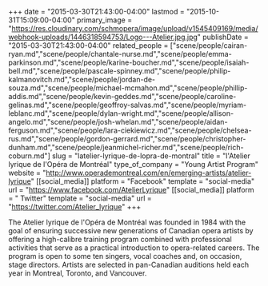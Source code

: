 +++
date = "2015-03-30T21:43:00-04:00"
lastmod = "2015-10-31T15:09:00-04:00"
primary_image = "https://res.cloudinary.com/schmopera/image/upload/v1545409169/media/webhook-uploads/1446318594753/Logo---Atelier.jpg.jpg"
publishDate = "2015-03-30T21:43:00-04:00"
related_people = ["scene/people/cairan-ryan.md","scene/people/chantale-nurse.md","scene/people/emma-parkinson.md","scene/people/karine-boucher.md","scene/people/isaiah-bell.md","scene/people/pascale-spinney.md","scene/people/philip-kalmanovitch.md","scene/people/jordan-de-souza.md","scene/people/michael-mcmahon.md","scene/people/phillip-addis.md","scene/people/kevin-geddes.md","scene/people/caroline-gelinas.md","scene/people/geoffroy-salvas.md","scene/people/myriam-leblanc.md","scene/people/dylan-wright.md","scene/people/allison-angelo.md","scene/people/josh-whelan.md","scene/people/aidan-ferguson.md","scene/people/lara-ciekiewicz.md","scene/people/chelsea-rus.md","scene/people/gordon-gerrard.md","scene/people/christopher-dunham.md","scene/people/jeanmichel-richer.md","scene/people/rich-coburn.md"]
slug = "latelier-lyrique-de-lopra-de-montral"
title = "l&#039;Atelier lyrique de l&#039;Opéra de Montréal"
type_of_company = "Young Artist Program"
website = "http://www.operademontreal.com/en/emerging-artists/atelier-lyrique"
[[social_media]]
platform = "Facebook"
template = "social-media"
url = "https://www.facebook.com/AtelierLyrique"
[[social_media]]
platform = " Twitter"
template = "social-media"
url = "https://twitter.com/Atelier_lyrique"
+++

<p>
	The Atelier lyrique de l'Opéra de Montréal was founded in 1984 with the goal of ensuring successive new generations of Canadian opera artists by offering a high-calibre training program combined with professional activities that serve as a practical introduction to opera-related careers. The program is open to some ten singers, vocal coaches and, on occasion, stage directors. Artists are selected in pan-Canadian auditions held each year in Montreal, Toronto, and Vancouver.
</p>
